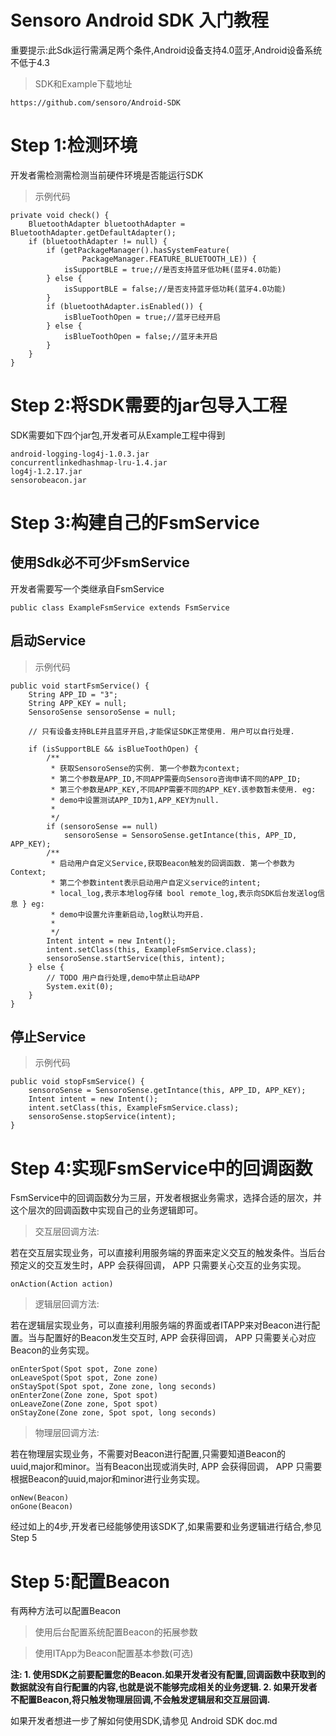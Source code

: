 Sensoro Android SDK 入门教程 
===============================
重要提示:此Sdk运行需满足两个条件,Android设备支持4.0蓝牙,Android设备系统不低于4.3


> SDK和Example下载地址

```
https://github.com/sensoro/Android-SDK
```

# Step 1:检测环境

开发者需检测需检测当前硬件环境是否能运行SDK

> 示例代码


```
private void check() {
	BluetoothAdapter bluetoothAdapter = BluetoothAdapter.getDefaultAdapter();
	if (bluetoothAdapter != null) {
		if (getPackageManager().hasSystemFeature(
				PackageManager.FEATURE_BLUETOOTH_LE)) {
			isSupportBLE = true;//是否支持蓝牙低功耗(蓝牙4.0功能)
		} else {
			isSupportBLE = false;//是否支持蓝牙低功耗(蓝牙4.0功能)
		}
		if (bluetoothAdapter.isEnabled()) {
			isBlueToothOpen = true;//蓝牙已经开启
		} else {
			isBlueToothOpen = false;//蓝牙未开启
		}
	}
}
```

# Step 2:将SDK需要的jar包导入工程

SDK需要如下四个jar包,开发者可从Example工程中得到

```
android-logging-log4j-1.0.3.jar
concurrentlinkedhashmap-lru-1.4.jar
log4j-1.2.17.jar
sensorobeacon.jar
```

# Step 3:构建自己的FsmService

## 使用Sdk必不可少FsmService
开发者需要写一个类继承自FsmService

```
public class ExampleFsmService extends FsmService 
```

## 启动Service

> 示例代码


```
public void startFsmService() {
    String APP_ID = "3";
	String APP_KEY = null;
	SensoroSense sensoroSense = null;

	// 只有设备支持BLE并且蓝牙开启,才能保证SDK正常使用. 用户可以自行处理.

	if (isSupportBLE && isBlueToothOpen) {
		/**
		 * 获取SensoroSense的实例. 第一个参数为context;
		 * 第二个参数是APP_ID,不同APP需要向Sensoro咨询申请不同的APP_ID;
		 * 第三个参数是APP_KEY,不同APP需要不同的APP_KEY.该参数暂未使用. eg:
		 * demo中设置测试APP_ID为1,APP_KEY为null.
		 * 
		 */
		if (sensoroSense == null)
			sensoroSense = SensoroSense.getIntance(this, APP_ID, APP_KEY);
		/**
		 * 启动用户自定义Service,获取Beacon触发的回调函数. 第一个参数为Context;
		 * 第二个参数intent表示启动用户自定义service的intent; 
		 * local_log,表示本地log存储 bool remote_log,表示向SDK后台发送log信息 } eg:
		 * demo中设置允许重新启动,log默认均开启.
		 * 
		 */
		Intent intent = new Intent();
		intent.setClass(this, ExampleFsmService.class);
		sensoroSense.startService(this, intent);
	} else {
		// TODO 用户自行处理,demo中禁止启动APP
		System.exit(0);
	}
}
```
## 停止Service

> 示例代码


```
public void stopFsmService() {
	sensoroSense = SensoroSense.getIntance(this, APP_ID, APP_KEY);
	Intent intent = new Intent();
	intent.setClass(this, ExampleFsmService.class);
	sensoroSense.stopService(intent);
}
```

# Step 4:实现FsmService中的回调函数

FsmService中的回调函数分为三层，开发者根据业务需求，选择合适的层次，并这个层次的回调函数中实现自己的业务逻辑即可。


> 交互层回调方法:

若在交互层实现业务，可以直接利用服务端的界面来定义交互的触发条件。当后台预定义的交互发生时，APP 会获得回调， APP 只需要关心交互的业务实现。

```
onAction(Action action)
```

> 逻辑层回调方法:

若在逻辑层实现业务，可以直接利用服务端的界面或者ITAPP来对Beacon进行配置。当与配置好的Beacon发生交互时, APP 会获得回调， APP 只需要关心对应Beacon的业务实现。
```
onEnterSpot(Spot spot, Zone zone)
onLeaveSpot(Spot spot, Zone zone)
onStaySpot(Spot spot, Zone zone, long seconds)
onEnterZone(Zone zone, Spot spot)
onLeaveZone(Zone zone, Spot spot)
onStayZone(Zone zone, Spot spot, long seconds)
```

> 物理层回调方法:

若在物理层实现业务，不需要对Beacon进行配置,只需要知道Beacon的uuid,major和minor。当有Beacon出现或消失时, APP 会获得回调， APP 只需要根据Beacon的uuid,major和minor进行业务实现。
```
onNew(Beacon)
onGone(Beacon)
```


经过如上的4步,开发者已经能够使用该SDK了,如果需要和业务逻辑进行结合,参见Step 5

# Step 5:配置Beacon

有两种方法可以配置Beacon

> 使用后台配置系统配置Beacon的拓展参数

> 使用ITApp为Beacon配置基本参数(可选)

<b>
注:
1. 使用SDK之前要配置您的Beacon.如果开发者没有配置,回调函数中获取到的数据就没有自行配置的内容,也就是说不能够完成相关的业务逻辑.
2. 如果开发者不配置Beacon,将只触发物理层回调,不会触发逻辑层和交互层回调.
</b>


如果开发者想进一步了解如何使用SDK,请参见 Android SDK doc.md
